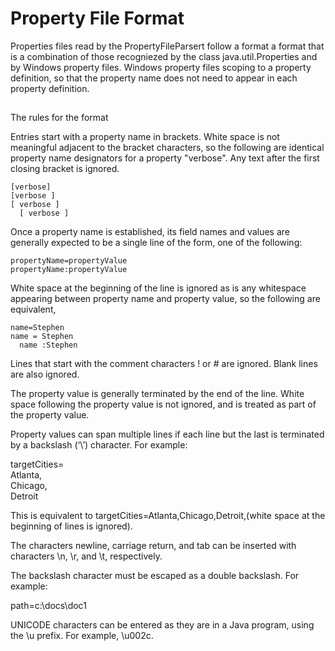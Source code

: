 # Property File Format

Properties files read by the PropertyFileParsert follow a format
a format that is a combination of those recogniezed by the class java.util.Properties
and by Windows property files. Windows property files scoping to a property
definition, so that the property name does not need to appear in each 
property definition.

##
The rules for the format

Entries start with a property name in brackets. White space is not meaningful
adjacent to the bracket characters, so the following are identical property
name designators for a property "verbose". Any text after the first closing
bracket is ignored.

```
[verbose]
[verbose ]
[ verbose ] 
  [ verbose ] 
```

Once a property name is established, its field names and values are generally expected to be a 
single line of the form, one of the following:

```
propertyName=propertyValue
propertyName:propertyValue
```

White space at the beginning of the line is ignored as is any whitespace
appearing between property name and property value, so the following are equivalent,

```
name=Stephen
name = Stephen
  name :Stephen
```

Lines that start with the comment characters ! or # are ignored. 
Blank lines are also ignored.


The property value is generally terminated by the end of the line. 
White space following the property value is not ignored, and is treated as 
part of the property value.

Property values can span multiple lines if each line but the last is terminated by a 
backslash (‘\’) character. For example:

targetCities=\
        Atlanta,\
        Chicago,\
        Detroit

This is equivalent to targetCities=Atlanta,Chicago,Detroit,(white space at the beginning of lines is ignored).

The characters newline, carriage return, and tab can be inserted with characters \n, \r, and \t, respectively.

The backslash character must be escaped as a double backslash. For example:

path=c:\\docs\\doc1

UNICODE characters can be entered as they are in a Java program, using the \u prefix. For example, \u002c.
